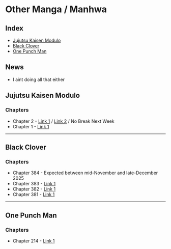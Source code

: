 # Other Manga / Manhwa

## Index
<ul>
  <li><a href="#jujutsu-kaisen-modulo">Jujutsu Kaisen Modulo</a></li>
  <li><a href="#black-clover">Black Clover</a></li>
  <li><a href="#one-punch-man">One Punch Man</a></li>
</ul>


## News

- I aint doing all that either


## Jujutsu Kaisen Modulo
### Chapters

- Chapter 2 - [Link 1](https://mangaplus.shueisha.co.jp/viewer/1026615?timestamp=1757862100375) / [Link 2](https://tcbonepiecechapters.com/chapters/7893/jujutsu-kaisen-modulo-chapter-2) / No Break Next Week
- Chapter 1 - [Link 1](https://mangaplus.shueisha.co.jp/viewer/1026614) 

--- 

## Black Clover
### Chapters


- Chapter 384 - Expected between mid-November and late-December 2025
- Chapter 383 - [Link 1](https://mangaplus.shueisha.co.jp/viewer/1026308?timestamp=1757833407572)
- Chapter 382 - [Link 1](https://mangaplus.shueisha.co.jp/viewer/1026307?timestamp=1757833376565)
- Chapter 381 - [Link 1](https://mangaplus.shueisha.co.jp/viewer/1026306?timestamp=1757833303221)

--- 

## One Punch Man
### Chapters

- Chapter 214 - [Link 1](https://cubari.moe/read/imgchest/lqyemoa2z7d/1/1/)